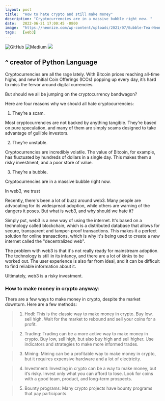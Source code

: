 ```yaml
---
layout: post
title:  "How to hate crypto and still make money"
description: "Cryptocurrencies are in a massive bubble right now. "
date:   2022-06-21 17:00:45 -0800
image:  "https://neonize.com/wp-content/uploads/2021/07/Bubble-Tea-Neon-Light-Sign-Neonize.jpg"
tags:   [web3]
---
```

![GitHub](https://img.shields.io/badge/github-%23121011.svg?style=for-the-badge&logo=github&logoColor=white)
![Medium](https://img.shields.io/badge/Medium-12100E?style=for-the-badge&logo=medium&logoColor=white)
![](https://i.ibb.co/jbRVrYD/Tweet-by-Guido-van-Rossum.png)
## **^ creator of Python Language**
Cryptocurrencies are all the rage lately. With Bitcoin prices reaching all-time highs, and new Initial Coin Offerings (ICOs) popping up every day, it’s hard to miss the fervor around digital currencies.

But should we all be jumping on the cryptocurrency bandwagon?

Here are four reasons why we should all hate cryptocurrencies:

1. They’re a scam.

Most cryptocurrencies are not backed by anything tangible. They’re based on pure speculation, and many of them are simply scams designed to take advantage of gullible investors.

2. They’re unstable.

Cryptocurrencies are incredibly volatile. The value of Bitcoin, for example, has fluctuated by hundreds of dollars in a single day. This makes them a risky investment, and a poor store of value.

3. They’re a bubble.

Cryptocurrencies are in a massive bubble right now.


In web3, we trust

Recently, there's been a lot of buzz around web3. Many people are advocating for its widespread adoption, while others are warning of the dangers it poses. But what is web3, and why should we hate it?

Simply put, web3 is a new way of using the internet. It's based on a technology called blockchain, which is a distributed database that allows for secure, transparent and tamper-proof transactions. This makes it a perfect solution for online transactions, which is why it's being used to create a new internet called the "decentralized web".

The problem with web3 is that it's not really ready for mainstream adoption. The technology is still in its infancy, and there are a lot of kinks to be worked out. The user experience is also far from ideal, and it can be difficult to find reliable information about it.

Ultimately, web3 is a risky investment.


### How to make money in crypto anyway:

There are a few ways to make money in crypto, despite the market downturn. Here are a few methods:


> 1. Hodl: This is the classic way to make money in crypto. Buy low, sell high. Wait for the market to rebound and sell your coins for a profit.

>2. Trading: Trading can be a more active way to make money in crypto. Buy low, sell high, but also buy high and sell higher. Use indicators and strategies to make more informed trades.

>3. Mining: Mining can be a profitable way to make money in crypto, but it requires expensive hardware and a lot of electricity.

>4. Investment: Investing in crypto can be a way to make money, but it’s risky. Invest only what you can afford to lose. Look for coins with a good team, product, and long-term prospects.

>5. Bounty programs: Many crypto projects have bounty programs that pay participants
